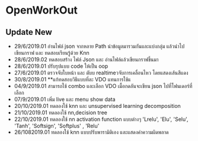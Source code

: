 # OpenWorkOut
## Update New
  - 29/6/2019.01 อ่านไฟล์ json จากหลาย Path นำข้อมูลมารวมกันและแบ่งกลุ่ม แล้วนำไปเขียนกราฟ และ ทดสอบเรียนรู้ด้วย Knn 
  - 28/6/2019.02 ทดสอบสร้าง ไฟล์ Json และ อ่านไฟล์แล้วเขียนกราฟขึ้นมา
  - 28/6/2019.01 ปรับรุปแบบ code ให้เป็น oop
  - 27/6/2019.01 ตรวจจับใบหน้า และ ตับบ realtimeวจับการเคลื่อนไหว โดยแสดงเส้นสีแดง
  - 30/8/2019.01 **แก้ทดสอบวิธีแบบที่ละ VDO แทนการใช้แ
  - 04/9/2019.01 สามารถใช้ combo และเลือก VDO เมื้อกดลันจะเขียน json ไปที่โฟนเดอร์ที่เลือก
  - 07/9/2019.01 เพิ่ม live และ menu show data
  - 20/10/2019.01 ทดลองใช้ knn และ unsupervised learning decomposition
  - 21/10/2019.01 ทดลองใช้ nn,decision tree
  - 22/10/2019.01 ทดลองใช้ nn activation function แบบต่างๆ 'Lrelu', 'Elu', 'Selu', 'Tanh', 'Softsign', 'Softplus' , 'Relu'
  - 26/1082019.01 ทดลองใช้ knn แบบปรับพารามิติเอง และแสดงค่าความผิดพลาด